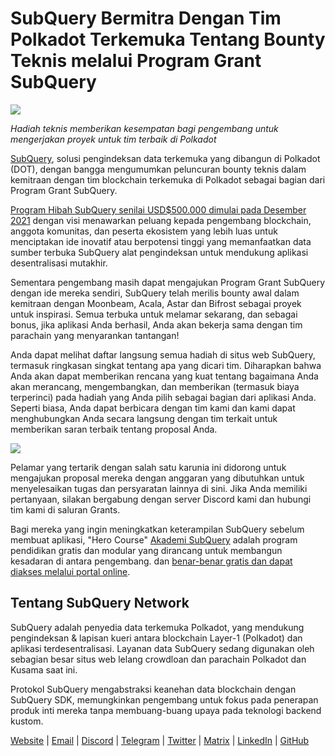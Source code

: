 # SubQuery Bermitra Dengan Tim Polkadot Terkemuka Tentang Bounty Teknis melalui Program Grant SubQuery

![](https://miro.medium.com/max/1400/0*KlrhjUy3MRRT98OO)

_Hadiah teknis memberikan kesempatan bagi pengembang untuk mengerjakan proyek untuk tim terbaik di Polkadot_

[SubQuery](https://subquery.network/), solusi pengindeksan data terkemuka yang dibangun di Polkadot (DOT), dengan bangga mengumumkan peluncuran bounty teknis dalam kemitraan dengan tim blockchain terkemuka di Polkadot sebagai bagian dari Program Grant SubQuery.

[Program Hibah SubQuery senilai USD$500.000 dimulai pada Desember 2021](https://subquery.medium.com/subquery-launches-500-000-grants-program-to-promote-polkadot-ecosystem-growth-9f04e6f67a3b) dengan visi menawarkan peluang kepada pengembang blockchain, anggota komunitas, dan peserta ekosistem yang lebih luas untuk menciptakan ide inovatif atau berpotensi tinggi yang memanfaatkan data sumber terbuka SubQuery alat pengindeksan untuk mendukung aplikasi desentralisasi mutakhir.

Sementara pengembang masih dapat mengajukan Program Grant SubQuery dengan ide mereka sendiri, SubQuery telah merilis bounty awal dalam kemitraan dengan Moonbeam, Acala, Astar dan Bifrost sebagai proyek untuk inspirasi. Semua terbuka untuk melamar sekarang, dan sebagai bonus, jika aplikasi Anda berhasil, Anda akan bekerja sama dengan tim parachain yang menyarankan tantangan!

Anda dapat melihat daftar langsung semua hadiah di situs web SubQuery, termasuk ringkasan singkat tentang apa yang dicari tim. Diharapkan bahwa Anda akan dapat memberikan rencana yang kuat tentang bagaimana Anda akan merancang, mengembangkan, dan memberikan (termasuk biaya terperinci) pada hadiah yang Anda pilih sebagai bagian dari aplikasi Anda. Seperti biasa, Anda dapat berbicara dengan tim kami dan kami dapat menghubungkan Anda secara langsung dengan tim terkait untuk memberikan saran terbaik tentang proposal Anda.

![](https://miro.medium.com/max/1400/0*o2m57G86Tyi2UWiQ)

Pelamar yang tertarik dengan salah satu karunia ini didorong untuk mengajukan proposal mereka dengan anggaran yang dibutuhkan untuk menyelesaikan tugas dan persyaratan lainnya di sini. Jika Anda memiliki pertanyaan, silakan bergabung dengan server Discord kami dan hubungi tim kami di saluran Grants.

Bagi mereka yang ingin meningkatkan keterampilan SubQuery sebelum membuat aplikasi, "Hero Course" [Akademi SubQuery](https://subquery.medium.com/subquery-launches-the-subquery-academy-9505dc66a01) adalah program pendidikan gratis dan modular yang dirancang untuk membangun kesadaran di antara pengembang. dan [benar-benar gratis dan dapat diakses melalui portal online](https://subquery.coassemble.com/unlock/dOKZW6O#/).

## Tentang SubQuery Network

SubQuery adalah penyedia data terkemuka Polkadot, yang mendukung pengindeksan & lapisan kueri antara blockchain Layer-1 (Polkadot) dan aplikasi terdesentralisasi. Layanan data SubQuery sedang digunakan oleh sebagian besar situs web lelang crowdloan dan parachain Polkadot dan Kusama saat ini.

Protokol SubQuery mengabstraksi keanehan data blockchain dengan SubQuery SDK, memungkinkan pengembang untuk fokus pada penerapan produk inti mereka tanpa membuang-buang upaya pada teknologi backend kustom.

[Website](https://subquery.network/) | [Email](hello@subquery.network) | [Discord](https://discord.com/invite/78zg8aBSMG) | [Telegram](https://t.me/subquerynetwork) | [Twitter](https://twitter.com/subquerynetwork) | [Matrix](https://matrix.to/#/#subquery:matrix.org) | [LinkedIn](https://www.linkedin.com/company/subquery) | [GitHub](https://github.com/subquery)
